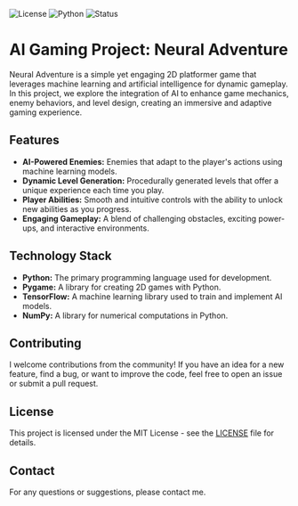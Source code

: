 ![License](https://img.shields.io/badge/license-MIT-blue.svg) ![Python](https://img.shields.io/badge/python-3\.x-blue) ![Status](https://img.shields.io/badge/status-ideation-orange)

# AI Gaming Project: Neural Adventure

Neural Adventure is a simple yet engaging 2D platformer game that leverages machine learning and artificial intelligence for dynamic gameplay. In this project, we explore the integration of AI to enhance game mechanics, enemy behaviors, and level design, creating an immersive and adaptive gaming experience.

## Features

- **AI-Powered Enemies:** Enemies that adapt to the player's actions using machine learning models.
- **Dynamic Level Generation:** Procedurally generated levels that offer a unique experience each time you play.
- **Player Abilities:** Smooth and intuitive controls with the ability to unlock new abilities as you progress.
- **Engaging Gameplay:** A blend of challenging obstacles, exciting power-ups, and interactive environments.

## Technology Stack

- **Python:** The primary programming language used for development.
- **Pygame:** A library for creating 2D games with Python.
- **TensorFlow:** A machine learning library used to train and implement AI models.
- **NumPy:** A library for numerical computations in Python.

<!-- ## Getting Started

To get started with the project, follow these steps:

1. Clone the repository:

```bash
git clone https://github.com/yourusername/AI-Gaming-Project.git
cd AI-Gaming-Project
```

2. Install the required dependencies:

```bash
pip install pygame tensorflow numpy
```

3. Run the game:

```bash
python main.py
``` -->

## Contributing

I welcome contributions from the community! If you have an idea for a new feature, find a bug, or want to improve the code, feel free to open an issue or submit a pull request.

## License

This project is licensed under the MIT License - see the [LICENSE](LICENSE) file for details.

## Contact

For any questions or suggestions, please contact me.
